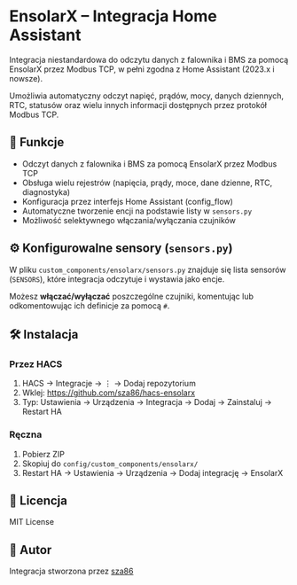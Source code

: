 # EnsolarX – Integracja Home Assistant

Integracja niestandardowa do odczytu danych z falownika i BMS za pomocą EnsolarX przez Modbus TCP, w pełni zgodna z Home Assistant (2023.x i nowsze). 

Umożliwia automatyczny odczyt napięć, prądów, mocy, danych dziennych, RTC, statusów oraz wielu innych informacji dostępnych przez protokół Modbus TCP.

## 🔧 Funkcje

- Odczyt danych z falownika i BMS za pomocą EnsolarX przez Modbus TCP
- Obsługa wielu rejestrów (napięcia, prądy, moce, dane dzienne, RTC, diagnostyka)
- Konfiguracja przez interfejs Home Assistant (config_flow)
- Automatyczne tworzenie encji na podstawie listy w `sensors.py`
- Możliwość selektywnego włączania/wyłączania czujników

## ⚙️ Konfigurowalne sensory (`sensors.py`)

W pliku `custom_components/ensolarx/sensors.py` znajduje się lista sensorów (`SENSORS`), które integracja odczytuje i wystawia jako encje.

Możesz **włączać/wyłączać** poszczególne czujniki, komentując lub odkomentowując ich definicje za pomocą `#`.

## 🛠️ Instalacja

### Przez HACS

1. HACS → Integracje → ⋮ → Dodaj repozytorium
2. Wklej: https://github.com/sza86/hacs-ensolarx
3. Typ: Ustawienia → Urządzenia → Integracja → Dodaj → Zainstaluj → Restart HA

### Ręczna

1. Pobierz ZIP
2. Skopiuj do `config/custom_components/ensolarx/`
3. Restart HA → Ustawienia → Urządzenia → Dodaj integrację → EnsolarX

## 📜 Licencja

MIT License

## 👤 Autor

Integracja stworzona przez [sza86](https://github.com/sza86)

